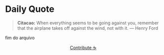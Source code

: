 # Daily Quote

> **Citacao:** When everything seems to be going against you, remember that the airplane takes off against the wind, not with it. — Henry Ford

fim do arquivo

<watermark-footer>
<p align="center">
  <a href="https://github.com/ruisuan/ruisuan/blob/main/contribute.md">Contribute ☕</a>
</p>
</watermark-footer>
